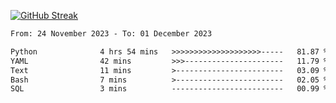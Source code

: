 [![GitHub Streak](https://streak-stats.demolab.com?user=renren-017&theme=sea&hide_border=true&background=DD272700)](https://git.io/streak-stats)

<!--START_SECTION:waka-->

```txt
From: 24 November 2023 - To: 01 December 2023

Python              4 hrs 54 mins   >>>>>>>>>>>>>>>>>>>>-----   81.87 %
YAML                42 mins         >>>----------------------   11.79 %
Text                11 mins         >------------------------   03.09 %
Bash                7 mins          >------------------------   02.05 %
SQL                 3 mins          -------------------------   00.99 %
```

<!--END_SECTION:waka-->

